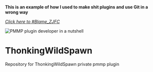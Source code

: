 **This is an example of how I used to make shit plugins and use Git in a wrong way**

*[Click here to #Blame_ZJFC](https://github.com/Endermanbugzjfc/BadPluginExample/discussions/categories/blame-zjfc-area)*

![PMMP plugin developer in a nutshell](https://camo.githubusercontent.com/a9e55db5bb6221eaefeded674a1027353ff366e9b1068cb58f10ecea0877f990/68747470733a2f2f6d656469612e646973636f72646170702e6e65742f6174746163686d656e74732f3431393837363936353938363732393938342f3830393131363737303932393038323336382f7374616e646172645f322e676966)

# ThonkingWildSpawn
 Repository for ThonkingWildSpawn private pmmp plugin
